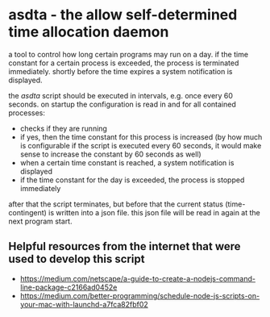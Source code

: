 **asdta** - the **a**llow **s**elf-**d**etermined **t**ime **a**llocation daemon
================================================================================

a tool to control how long certain programs may run on a day.
if the time constant for a certain process is exceeded, the process is terminated immediately.
shortly before the time expires a system notification is displayed.

the _asdta_ script should be executed in intervals, e.g. once every 60 seconds.
on startup the configuration is read in and for all contained processes:
- checks if they are running
- if yes, then the time constant for this process is increased (by how much is configurable if the script is executed every 60 seconds, it would make sense to increase the constant by 60 seconds as well)
- when a certain time constant is reached, a system notification is displayed
- if the time constant for the day is exceeded, the process is stopped immediately

after that the script terminates, but before that the current status (time-contingent) is written into a json file. this json file will be read in again at the next program start.


Helpful resources from the internet that were used to develop this script
-------------------------------------------------------------------------

- https://medium.com/netscape/a-guide-to-create-a-nodejs-command-line-package-c2166ad0452e
- https://medium.com/better-programming/schedule-node-js-scripts-on-your-mac-with-launchd-a7fca82fbf02
